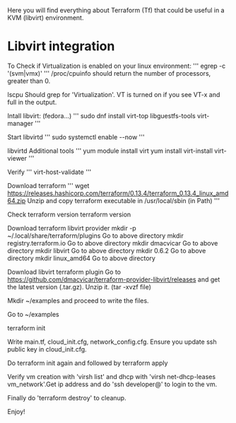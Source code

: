 Here you will find everything about Terraform (Tf) that could be useful in a KVM (libvirt) environment.

Libvirt integration
=

To Check if Virtualization is enabled on your linux environment:
'''
egrep -c '(svm|vmx)' 
'''
/proc/cpuinfo should return the number of processors, greater than 0.

lscpu Should grep for 'Virtualization'. VT is turned on if you see VT-x and full in the output.

Intall libvirt: (fedora...) 
'''
sudo dnf install virt-top libguestfs-tools virt-manager
'''

Start libvirtd 
'''
sudo systemctl enable --now 
'''

libvirtd Additional tools 
'''
yum module install virt yum install virt-install virt-viewer
'''

Verify 
'''
virt-host-validate
'''

Download terraform 
'''
wget https://releases.hashicorp.com/terraform/0.13.4/terraform_0.13.4_linux_amd64.zip Unzip and copy terraform executable in /usr/local/sbin (in Path)
'''

Check terraform version terraform version

Download terraform libvirt provider mkdir -p ~/.local/share/terraform/plugins Go to above directory mkdir registry.terraform.io Go to above directory mkdir dmacvicar Go to above directory mkdir libvirt Go to above directory mkdir 0.6.2 Go to above directory mkdir linux_amd64 Go to above directory

Download libvirt terraform plugin Go to https://github.com/dmacvicar/terraform-provider-libvirt/releases and get the latest version (.tar.gz). Unzip it. (tar -xvzf file)

Mkdir ~/examples and proceed to write the files.

Go to ~/examples

terraform init

Write main.tf, cloud_init.cfg, network_config.cfg. Ensure you update ssh public key in cloud_init.cfg.

Do terraform init again and followed by terraform apply

Verify vm creation with 'virsh list' and dhcp with 'virsh net-dhcp-leases vm_network'.Get ip address and do 'ssh developer@' to login to the vm.

Finally do 'terraform destroy' to cleanup.

Enjoy!
